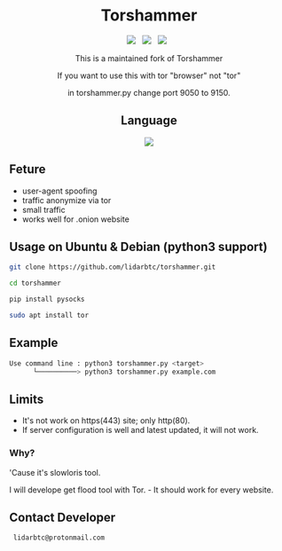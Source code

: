 <div align=center>
 
# Torshammer
 <p>
 <img src="https://img.shields.io/github/stars/lidarbtc/torshammer?color=%23DF0067&style=for-the-badge"/> &nbsp;
 <img src="https://img.shields.io/github/forks/lidarbtc/torshammer?color=%239999FF&style=for-the-badge"/> &nbsp;
 <img src="https://img.shields.io/github/license/lidarbtc/torshammer?color=%23E8E8E8&style=for-the-badge"/> &nbsp;
 
This is a maintained fork of Torshammer

If you want to use this with tor "browser" not "tor"

in torshammer.py change port 9050 to 9150.

## Language</br>

<img src="https://img.shields.io/badge/Python-FFDD00?style=for-the-badge&logo=python&logoColor=blue"/></br>

</div>

## Feture

- user-agent spoofing
- traffic anonymize via tor
- small traffic
- works well for .onion website

## Usage on Ubuntu & Debian (python3 support)

```sh
git clone https://github.com/lidarbtc/torshammer.git

cd torshammer

pip install pysocks

sudo apt install tor

```

## Example

```sh
Use command line : python3 torshammer.py <target>
      └──────────> python3 torshammer.py example.com
```

## Limits

- It's not work on https(443) site; only http(80).
- If server configuration is well and latest updated, it will not work.

### Why?

'Cause it's slowloris tool.

I will develope get flood tool with Tor. - It should work for every website.

## Contact Developer

```sh
 lidarbtc@protonmail.com
```
